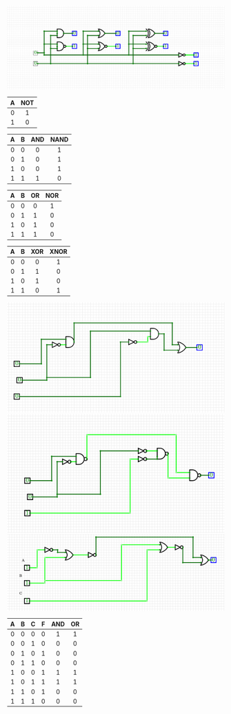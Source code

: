  ![logic](https://github.com/jonashubacek/Digital-electronics-1/blob/master/Labs/01-gates/Screenshot_2020-02-05_13-42-53.png)
 
| **A** | **NOT** |
| :-: | :-: |
| 0 | 1 |
| 1 | 0 |

| **A** | **B** | **AND** | **NAND** |
| :-: | :-: | :-: | :-: |
| 0 | 0 | 0 | 1 |
| 0 | 1 | 0 | 1 |
| 1 | 0 | 0 | 1 |
| 1 | 1 | 1 | 0 |

| **A** | **B** | **OR** | **NOR** |
| :-: | :-: | :-: | :-: |
| 0 | 0 | 0 | 1 |
| 0 | 1 | 1 | 0 |
| 1 | 0 | 1 | 0 |
| 1 | 1 | 1 | 0 |

| **A** | **B** | **XOR** | **XNOR** |
| :-: | :-: | :-: | :-: |
| 0 | 0 | 0 | 1 |
| 0 | 1 | 1 | 0 |
| 1 | 0 | 1 | 0 |
| 1 | 1 | 0 | 1 |

![logic](https://github.com/jonashubacek/Digital-electronics-1/blob/master/Labs/01-gates/F.png)
![logic](https://github.com/jonashubacek/Digital-electronics-1/blob/master/Labs/01-gates/AND.png)
![logic](https://github.com/jonashubacek/Digital-electronics-1/blob/master/Labs/01-gates/OR.png)


| **A** | **B** |**C** | **F** | **AND** | **OR** | 
| :-: | :-: | :-: | :-: | :-: | :-: |
| 0 | 0 | 0 | 0 | 1 | 1 |
| 0 | 0 | 1 | 0 | 0 | 0 |
| 0 | 1 | 0 | 1 | 0 | 0 |
| 0 | 1 | 1 | 0 | 0 | 0 |
| 1 | 0 | 0 | 1 | 1 | 1 |
| 1 | 0 | 1 | 1 | 1 | 1 |
| 1 | 1 | 0 | 1 | 0 | 0 |
| 1 | 1 | 1 | 0 | 0 | 0 |

